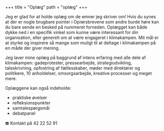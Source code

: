 +++
title = "Oplæg"
path = "oplæg"
+++

Jeg er glad for at holde oplæg om de emner jeg skriver om! Hvis du synes at der er nogle brugbare pointer i Oprørsbrevene som andre burde høre kan du bare sende en besked på nummeret forneden. Oplægget kan både dykke ned i en specifik vinkel som kunne være interessant for din organisation, eller generelt om at være engageret i klimakampen. Mit mål er at styrke og inspirere så mange som muligt til at deltage i klimakampen på en måde der giver mening.

Jeg laver mine oplæg på baggrund af intens erfaring med alle dele af klimakampen: gadeprotester, pressearbejde, strategiudvikling, taleskrivning, opfostring af fællesskaber, møder med direktører og politikere, 10 anholdelser, omsorgsarbejde, kreative processer og meget mere.

Oplæggene kan også indeholde:
- praktiske øvelser
- refleksionspunkter
- samtalespørgsmål
- debatpanel

☎️ Kontakt på 42 22 52 91 